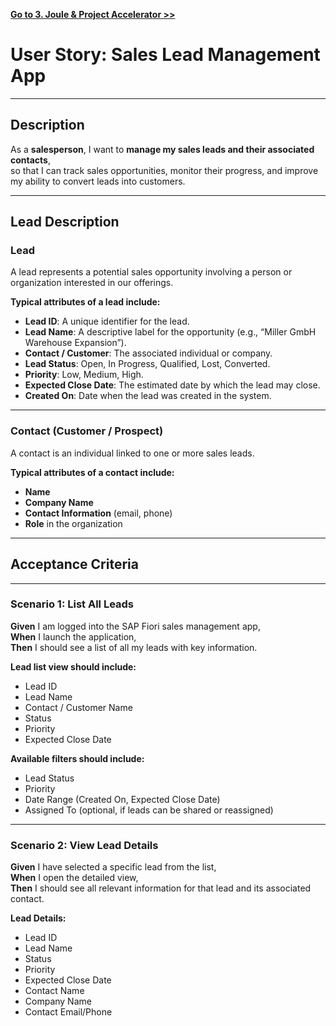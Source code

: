 **[Go to 3. Joule & Project Accelerator >>](3_Joule_and_Project_Accelerator.md)**

# User Story: Sales Lead Management App

---

## **Description**

As a **salesperson**, I want to **manage my sales leads and their associated contacts**,  
so that I can track sales opportunities, monitor their progress, and improve my ability to convert leads into customers.

---

## **Lead Description**

### Lead

A lead represents a potential sales opportunity involving a person or organization interested in our offerings.

**Typical attributes of a lead include:**
- **Lead ID**: A unique identifier for the lead.  
- **Lead Name**: A descriptive label for the opportunity (e.g., “Miller GmbH Warehouse Expansion”).  
- **Contact / Customer**: The associated individual or company.  
- **Lead Status**: Open, In Progress, Qualified, Lost, Converted.  
- **Priority**: Low, Medium, High.  
- **Expected Close Date**: The estimated date by which the lead may close.  
- **Created On**: Date when the lead was created in the system.  

---

### Contact (Customer / Prospect)

A contact is an individual linked to one or more sales leads.

**Typical attributes of a contact include:**
- **Name**  
- **Company Name**  
- **Contact Information** (email, phone)  
- **Role** in the organization  

---

## **Acceptance Criteria**

---

### Scenario 1: List All Leads

**Given** I am logged into the SAP Fiori sales management app,  
**When** I launch the application,  
**Then** I should see a list of all my leads with key information.

**Lead list view should include:**
- Lead ID  
- Lead Name  
- Contact / Customer Name  
- Status  
- Priority  
- Expected Close Date  

**Available filters should include:**
- Lead Status  
- Priority  
- Date Range (Created On, Expected Close Date)  
- Assigned To (optional, if leads can be shared or reassigned)

---

### Scenario 2: View Lead Details

**Given** I have selected a specific lead from the list,  
**When** I open the detailed view,  
**Then** I should see all relevant information for that lead and its associated contact.

**Lead Details:**

- Lead ID
- Lead Name
- Status
- Priority
- Expected Close Date
- Contact Name
- Company Name
- Contact Email/Phone
